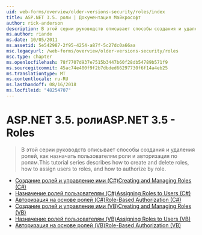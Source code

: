 ```yaml
---
uid: web-forms/overview/older-versions-security/roles/index
title: ASP.NET 3.5. роли | Документация Майкрософт
author: rick-anderson
description: В этой серии руководств описывает способы создания и удаления ролей, как назначать пользователям роли и авторизация по ролям.
ms.author: riande
ms.date: 10/05/2011
ms.assetid: 5e542987-2f95-4254-a87f-5c27dc0a66aa
msc.legacyurl: /web-forms/overview/older-versions-security/roles
msc.type: chapter
ms.openlocfilehash: 78f7707d937e7515b3447b60f28db54789b571f9
ms.sourcegitcommit: 45ac74e400f9f2b7dbded66297730f6f14a4eb25
ms.translationtype: MT
ms.contentlocale: ru-RU
ms.lasthandoff: 08/16/2018
ms.locfileid: "48254707"
---
```

<a name="aspnet-35---roles"></a><span data-ttu-id="83d50-103">ASP.NET 3.5. роли</span><span class="sxs-lookup"><span data-stu-id="83d50-103">ASP.NET 3.5 - Roles</span></span>
====================
> <span data-ttu-id="83d50-104">В этой серии руководств описывает способы создания и удаления ролей, как назначать пользователям роли и авторизация по ролям.</span><span class="sxs-lookup"><span data-stu-id="83d50-104">This tutorial series describes how to create and delete roles, how to assign users to roles, and how to authorize by role.</span></span>


- [<span data-ttu-id="83d50-105">Создание ролей и управление ими (C#)</span><span class="sxs-lookup"><span data-stu-id="83d50-105">Creating and Managing Roles (C#)</span></span>](creating-and-managing-roles-cs.md)
- [<span data-ttu-id="83d50-106">Назначение ролей пользователям (C#)</span><span class="sxs-lookup"><span data-stu-id="83d50-106">Assigning Roles to Users (C#)</span></span>](assigning-roles-to-users-cs.md)
- [<span data-ttu-id="83d50-107">Авторизация на основе ролей (C#)</span><span class="sxs-lookup"><span data-stu-id="83d50-107">Role-Based Authorization (C#)</span></span>](role-based-authorization-cs.md)
- [<span data-ttu-id="83d50-108">Создание ролей и управление ими (VB)</span><span class="sxs-lookup"><span data-stu-id="83d50-108">Creating and Managing Roles (VB)</span></span>](creating-and-managing-roles-vb.md)
- [<span data-ttu-id="83d50-109">Назначение ролей пользователям (VB)</span><span class="sxs-lookup"><span data-stu-id="83d50-109">Assigning Roles to Users (VB)</span></span>](assigning-roles-to-users-vb.md)
- [<span data-ttu-id="83d50-110">Авторизация на основе ролей (VB)</span><span class="sxs-lookup"><span data-stu-id="83d50-110">Role-Based Authorization (VB)</span></span>](role-based-authorization-vb.md)
